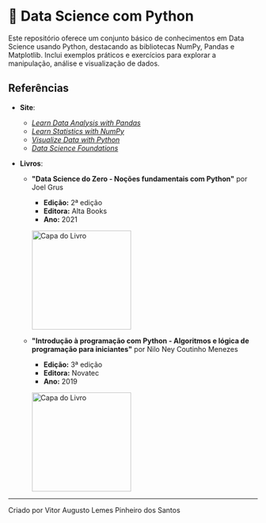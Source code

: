 # 📘 Data Science com Python

Este repositório oferece um conjunto básico de conhecimentos em Data Science usando Python, destacando as bibliotecas NumPy, Pandas e Matplotlib. Inclui exemplos práticos e exercícios para explorar a manipulação, análise e visualização de dados.

## Referências
- **Site**:
    - [*Learn Data Analysis with Pandas*](https://www.codecademy.com/enrolled/courses/data-processing-pandas)
    - [*Learn Statistics with NumPy*](https://www.codecademy.com/enrolled/courses/intro-statistics-numpy)
    - [*Visualize Data with Python*](https://www.codecademy.com/enrolled/paths/visualize-data-with-python)
    - [*Data Science Foundations*](https://www.codecademy.com/enrolled/paths/data-science-foundations)
    
- **Livros**:
  - **"Data Science do Zero - Noções fundamentais com Python"** por Joel Grus
    - **Edição:** 2ª edição
    - **Editora:** Alta Books
    - **Ano:** 2021
    <p align="left">
      <img src="https://github.com/vitorAugusto2/arquivos-de-estudo/assets/131685750/ee567fe5-e068-4c9d-99ba-e69a86e624dd" alt="Capa do Livro" width="200">
    </p>


  - **"Introdução à programação com Python - Algoritmos e lógica de programação para iniciantes"** por Nilo Ney Coutinho Menezes
    - **Edição:** 3ª edição
    - **Editora:** Novatec
    - **Ano:** 2019
    <p align="left">
      <img src="https://github.com/vitorAugusto2/arquivos-de-estudo/assets/131685750/77500055-b478-4c63-bf21-ce718aa12a41" alt="Capa do Livro" width="200">
    </p>

---

Criado por Vitor Augusto Lemes Pinheiro dos Santos
